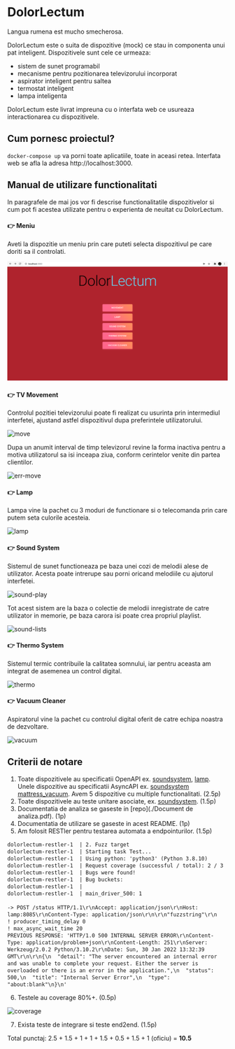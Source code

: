 # DolorLectum
Langua rumena est mucho smecherosa.

DolorLectum este o suita de dispozitive (mock) ce stau in componenta unui pat inteligent. Dispozitivele sunt cele ce urmeaza:
- sistem de sunet programabil
- mecanisme pentru pozitionarea televizorului incorporat
- aspirator inteligent pentru saltea
- termostat inteligent
- lampa inteligenta

DolorLectum este livrat impreuna cu o interfata web ce usureaza interactionarea cu dispozitivele.

## Cum pornesc proiectul?
`docker-compose up` va porni toate aplicatiile, toate in aceasi retea. Interfata web se afla la adresa http://localhost:3000.

## Manual de utilizare functionalitati

In paragrafele de mai jos vor fi descrise functionalitatile dispozitivelor si cum pot fi acestea utilizate pentru o experienta de neuitat cu DolorLectum.

#### 👉 Meniu

Aveti la dispozitie un meniu prin care puteti selecta dispozitivul pe care doriti sa il controlati.

![Menu](./docs/main.png)

#### 👉 TV Movement

Controlul pozitiei televizorului poate fi realizat cu usurinta prin intermediul interfetei, ajustand astfel dispozitivul dupa preferintele utilizatorului.

![move](https://user-images.githubusercontent.com/50520077/152052892-5e7eba53-8ef3-48ce-b18f-bee4bad7996f.png)

Dupa un anumit interval de timp televizorul revine la forma inactiva pentru a motiva utilizatorul sa isi inceapa ziua, conform cerintelor venite din partea clientilor.

![err-move](https://user-images.githubusercontent.com/50520077/152053142-3f92893a-b46f-4819-aba8-d33b32eb993b.png)


#### 👉 Lamp

Lampa vine la pachet cu 3 moduri de functionare si o telecomanda prin care putem seta culorile acesteia.

![lamp](https://user-images.githubusercontent.com/50520077/152053310-30903cc3-082c-445d-ad72-14ec8aa5eae5.png)


#### 👉 Sound System

Sistemul de sunet functioneaza pe baza unei cozi de melodii alese de utilizator. Acesta poate intrerupe sau porni oricand melodiile cu ajutorul interfetei.

![sound-play](https://user-images.githubusercontent.com/50520077/152053684-b723f67a-749b-4b4a-8f62-bffc3d0d12ec.png)

Tot acest sistem are la baza o colectie de melodii inregistrate de catre utilizator in memorie, pe baza carora isi poate crea propriul playlist.

![sound-lists](https://user-images.githubusercontent.com/50520077/152053801-918a60b7-0c86-4dd1-901a-65a292bb885e.png)

#### 👉 Thermo System

Sistemul termic contribuile la calitatea somnului, iar pentru aceasta am integrat de asemenea un control digital.

![thermo](https://user-images.githubusercontent.com/50520077/152053883-05e7bc16-c811-4190-8580-421a8d3d77dd.png)


#### 👉 Vacuum Cleaner

Aspiratorul vine la pachet cu controlul digital oferit de catre echipa noastra de dezvoltare.

![vacuum](https://user-images.githubusercontent.com/50520077/152054014-f97d5701-20aa-4b9c-b885-3e05a20cb569.png)


## Criterii de notare

1. Toate dispozitivele au specificatii OpenAPI ex. [soundsystem](./soundsystem/openapi.yaml), [lamp](./lamp/openapi.yaml). Unele dispozitive au specificatii AsyncAPI ex. [soundsystem](./soundsystem/async.yaml) [mattress_vacuum](./mattress_vacuum/asyncapi.yaml). Avem 5 dispozitive cu multiple functionalitati. (2.5p)
2. Toate dispozitivele au teste unitare asociate, ex. [soundsystem](./soundsystem/handlers/api_default_test.go). (1.5p)
3. Documentatia de analiza se gaseste in [repo](./Document de analiza.pdf). (1p)
4. Documentatia de utilizare se gaseste in acest README. (1p)
5. Am folosit RESTler pentru testarea automata a endpointurilor. (1.5p)
```
dolorlectum-restler-1  | 2. Fuzz target
dolorlectum-restler-1  | Starting task Test...
dolorlectum-restler-1  | Using python: 'python3' (Python 3.8.10)
dolorlectum-restler-1  | Request coverage (successful / total): 2 / 3
dolorlectum-restler-1  | Bugs were found!
dolorlectum-restler-1  | Bug buckets:
dolorlectum-restler-1  |
dolorlectum-restler-1  | main_driver_500: 1

-> POST /status HTTP/1.1\r\nAccept: application/json\r\nHost: lamp:8085\r\nContent-Type: application/json\r\n\r\n"fuzzstring"\r\n
! producer_timing_delay 0
! max_async_wait_time 20
PREVIOUS RESPONSE: 'HTTP/1.0 500 INTERNAL SERVER ERROR\r\nContent-Type: application/problem+json\r\nContent-Length: 251\r\nServer: Werkzeug/2.0.2 Python/3.10.2\r\nDate: Sun, 30 Jan 2022 13:32:39 GMT\r\n\r\n{\n  "detail": "The server encountered an internal error and was unable to complete your request. Either the server is overloaded or there is an error in the application.",\n  "status": 500,\n  "title": "Internal Server Error",\n  "type": "about:blank"\n}\n'
```

6. Testele au coverage 80%+. (0.5p)

![coverage](https://user-images.githubusercontent.com/50520077/152057037-628c7f8d-cf48-488a-87b0-da838ca3ebd0.png)


7. Exista teste de integrare si teste end2end. (1.5p)

Total punctaj: 2.5 + 1.5 + 1 + 1 + 1.5 + 0.5 + 1.5 + 1 (oficiu) = **10.5**
